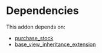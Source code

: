 # Dependencies

This addon depends on:

- [purchase_stock](https://github.com/bringout/oca-ocb-warehouse)
- [base_view_inheritance_extension](https://github.com/bringout/oca-technical)
